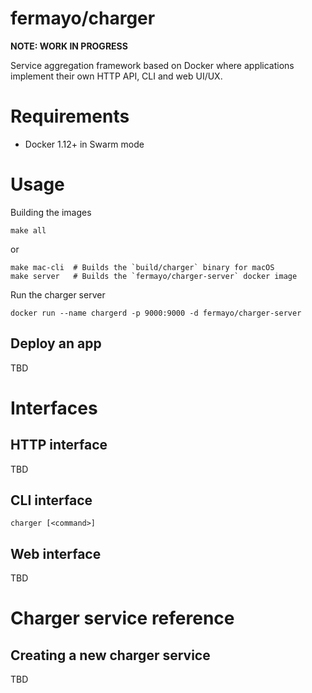 # fermayo/charger

**NOTE: WORK IN PROGRESS**

Service aggregation framework based on Docker where applications implement their own HTTP API, CLI and web UI/UX.

# Requirements

* Docker 1.12+ in Swarm mode


# Usage

Building the images

	make all

or

	make mac-cli  # Builds the `build/charger` binary for macOS
	make server   # Builds the `fermayo/charger-server` docker image


Run the charger server

	docker run --name chargerd -p 9000:9000 -d fermayo/charger-server


## Deploy an app

TBD


# Interfaces

## HTTP interface

TBD

## CLI interface

	charger [<command>]


## Web interface

TBD


# Charger service reference

## Creating a new charger service

TBD

